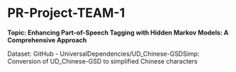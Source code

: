 # PR-Project-TEAM-1
**Topic: Enhancing Part-of-Speech Tagging with Hidden Markov Models: A Comprehensive Approach**

Dataset: GitHub - UniversalDependencies/UD_Chinese-GSDSimp: Conversion of UD_Chinese-GSD to simplified Chinese characters




